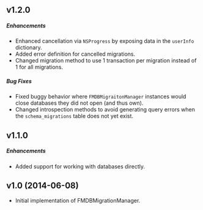 ## v1.2.0

##### Enhancements

* Enhanced cancellation via `NSProgress` by exposing data in the `userInfo` dictionary.
* Added error definition for cancelled migrations.
* Changed migration method to use 1 transaction per migration instead of 1 for all migrations.

##### Bug Fixes

* Fixed buggy behavior where `FMDBMigraitonManager` instances would close databases they did not open (and thus own).
* Changed introspection methods to avoid generating query errors when the `schema_migrations` table does not yet exist.

## v1.1.0

##### Enhancements

* Added support for working with databases directly.

## v1.0 (2014-06-08)

* Initial implementation of FMDBMigrationManager.
